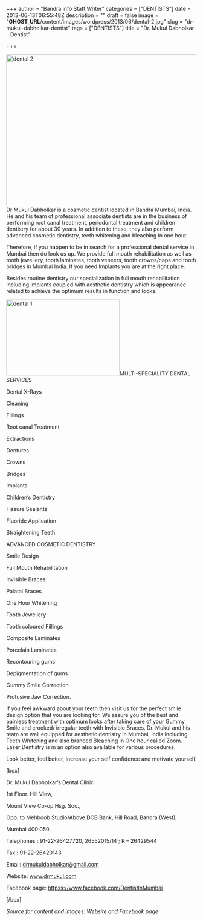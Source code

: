 +++
author = "Bandra info Staff Writer"
categories = ["DENTISTS"]
date = 2013-06-13T06:55:48Z
description = ""
draft = false
image = "__GHOST_URL__/content/images/wordpress/2013/06/dental-2.jpg"
slug = "dr-mukul-dabholkar-dentist"
tags = ["DENTISTS"]
title = "Dr. Mukul Dabholkar - Dentist"

+++


<p><a href="https://i2.wp.com/bandra.info/wp-content/uploads/2013/06/dental-2.jpg?ssl=1"><img loading="lazy" class="size-full wp-image-3097 aligncenter" alt="dental 2" src="https://i2.wp.com/bandra.info/wp-content/uploads/2013/06/dental-2.jpg?resize=598%2C401&#038;ssl=1" width="598" height="401" srcset="https://i2.wp.com/bandra.info/wp-content/uploads/2013/06/dental-2.jpg?w=598&amp;ssl=1 598w, https://i2.wp.com/bandra.info/wp-content/uploads/2013/06/dental-2.jpg?resize=300%2C201&amp;ssl=1 300w" sizes="(max-width: 598px) 100vw, 598px" data-recalc-dims="1" /></a>Dr Mukul Dabholkar is a cosmetic dentist located in Bandra Mumbai, India. He and his team of professional associate dentists are in the business of performing root canal treatment, periodontal treatment and children dentistry for about 30 years. In addition to these, they also perform advanced cosmetic dentistry, teeth whitening and bleaching in one hour.</p>
<p>Therefore, if you happen to be in search for a professional dental service in Mumbai then do look us up. We provide full mouth rehabilitation as well as tooth jewellery, tooth laminates, tooth veneers, tooth crowns/caps and tooth bridges in Mumbai India. If you need Implants you are at the right place.</p>
<p>Besides routine dentistry our specialization in full mouth rehabilitation including implants coupled with aesthetic dentistry which is appearance related to achieve the optimum results in function and looks.</p>
<p><a href="https://i0.wp.com/bandra.info/wp-content/uploads/2013/06/dental-1.jpg?ssl=1"><img loading="lazy" class="size-medium wp-image-3098 alignright" alt="dental 1" src="https://i0.wp.com/bandra.info/wp-content/uploads/2013/06/dental-1.jpg?resize=300%2C201&#038;ssl=1" width="300" height="201" srcset="https://i0.wp.com/bandra.info/wp-content/uploads/2013/06/dental-1.jpg?resize=300%2C201&amp;ssl=1 300w, https://i0.wp.com/bandra.info/wp-content/uploads/2013/06/dental-1.jpg?w=598&amp;ssl=1 598w" sizes="(max-width: 300px) 100vw, 300px" data-recalc-dims="1" /></a>MULTI-SPECIALITY DENTAL SERVICES</p>
<p>Dental X-Rays</p>
<p>Cleaning</p>
<p>Fillings</p>
<p>Root canal Treatment</p>
<p>Extractions</p>
<p>Dentures</p>
<p>Crowns</p>
<p>Bridges</p>
<p>Implants</p>
<p>Children&#8217;s Dentistry</p>
<p>Fissure Sealants</p>
<p>Fluoride Application</p>
<p>Straightening Teeth</p>
<p>ADVANCED COSMETIC DENTISTRY</p>
<p>Smile Design</p>
<p>Full Mouth Rehabilitation</p>
<p>Invisible Braces</p>
<p>Palatal Braces</p>
<p>One Hour Whitening</p>
<p>Tooth Jewellery</p>
<p>Tooth coloured Fillings</p>
<p>Composite Laminates</p>
<p>Porcelain Laminates</p>
<p>Recontouring gums</p>
<p>Depigmentation of gums</p>
<p>Gummy Smile Correction</p>
<p>Protusive Jaw Correction.</p>
<p>If you feel awkward about your teeth then visit us for the perfect smile design option that you are looking for. We assure you of the best and painless treatment with optimum looks after taking care of your Gummy Smile and crooked/ irregular teeth with Invisible Braces. Dr. Mukul and his team are well equipped for aesthetic dentistry in Mumbai, India including Teeth Whitening and also branded Bleaching in One hour called Zoom. Laser Dentistry is in an option also available for various procedures.</p>
<p>Look better, feel better, increase your self confidence and motivate yourself.</p>
<p>[box]</p>
<p>Dr. Mukul Dabholkar&#8217;s Dental Clinic</p>
<p>1st Floor. Hill View,</p>
<p>Mount View Co-op Hsg. Soc.,</p>
<p>Opp. to Mehboob Studio/Above DCB Bank, Hill Road, Bandra (West),</p>
<p>Mumbai 400 050.</p>
<p>Telephones : 91-22-26427720, 26552015/14 ; R &#8211; 26429544</p>
<p>Fax : 91-22-26420143</p>
<p>Email: <a href="mailto:drmukuldabholkar@gmail.com">drmukuldabholkar@gmail.com</a></p>
<p>Website: <a href="https://www.drmukul.com/">www.drmukul.com</a></p>
<p>Facebook page: <a href="httpss://www.facebook.com/DentistInMumbai">httpss://www.facebook.com/DentistInMumbai</a></p>
<p>[/box]</p>
<p><em>Source for content and images: Website and Facebook page</em></p>



